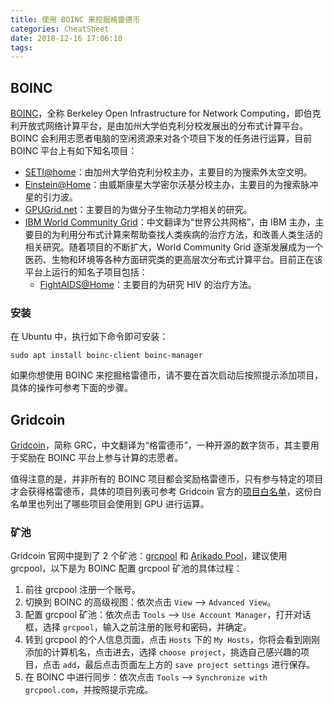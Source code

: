```yaml
---
title: 使用 BOINC 来挖掘格雷德币
categories: CheatSheet
date: 2018-12-16 17:06:10
tags:
---
```


## BOINC

[BOINC](https://boinc.berkeley.edu/)，全称 Berkeley Open Infrastructure for Network Computing，即伯克利开放式网络计算平台，是由加州大学伯克利分校发展出的分布式计算平台。BOINC 会利用志愿者电脑的空闲资源来对各个项目下发的任务进行运算，目前 BOINC 平台上有如下知名项目：

- [SETI@home](https://setiathome.berkeley.edu/)：由加州大学伯克利分校主办，主要目的为搜索外太空文明。
- [Einstein@Home](https://einsteinathome.org/zh-cn/home)：由威斯康星大学密尔沃基分校主办，主要目的为搜索脉冲星的引力波。
- [GPUGrid.net](http://www.gpugrid.net/index.php)：主要目的为做分子生物动力学相关的研究。
- [IBM World Community Grid](https://www.worldcommunitygrid.org/discover.action)：中文翻译为“世界公共网格”，由 IBM 主办，主要目的为利用分布式计算来帮助查找人类疾病的治疗方法，和改善人类生活的相关研究。随着项目的不断扩大，World Community Grid 逐渐发展成为一个医药、生物和环境等各种方面研究类的更高层次分布式计算平台。目前正在该平台上运行的知名子项目包括：
  - [FightAIDS@Home](https://www.worldcommunitygrid.org/research/faah/overview.do?language=zh_CN)：主要目的为研究 HIV 的治疗方法。

<!-- more -->

### 安装

在 Ubuntu 中，执行如下命令即可安装：

```shell
sudo apt install boinc-client boinc-manager
```

如果你想使用 BOINC 来挖掘格雷德币，请不要在首次启动后按照提示添加项目，具体的操作可参考下面的步骤。

## Gridcoin

[Gridcoin](https://gridcoin.us/)，简称 GRC，中文翻译为“格雷德币”，一种开源的数字货币，其主要用于奖励在 BOINC 平台上参与计算的志愿者。

值得注意的是，并非所有的 BOINC 项目都会奖励格雷德币，只有参与特定的项目才会获得格雷德币，具体的项目列表可参考 Gridcoin 官方的[项目白名单](https://gridcoin.us/Guides/whitelist.htm)，这份白名单里也列出了哪些项目会使用到 GPU 进行运算。

### 矿池

Gridcoin 官网中提到了 2 个矿池：[grcpool](https://www.grcpool.com/) 和 [Arikado Pool](https://grc.arikado.ru/)，建议使用 grcpool，以下是为 BOINC 配置 grcpool 矿池的具体过程：

1. 前往 grcpool 注册一个账号。
2. 切换到 BOINC 的高级视图：依次点击 `View` ——> `Advanced View`。
3. 配置 grcpool 矿池：依次点击 `Tools` ——> `Use Account Manager`，打开对话框，选择 `grcpool`，输入之前注册的账号和密码，并确定。
4. 转到 grcpool 的个人信息页面，点击 `Hosts` 下的 `My Hosts`，你将会看到刚刚添加的计算机名，点击进去，选择 `choose project`，挑选自己感兴趣的项目，点击 `add`，最后点击页面左上方的 `save project settings` 进行保存。
5. 在 BOINC 中进行同步：依次点击 `Tools` ——> `Synchronize with grcpool.com`，并按照提示完成。
